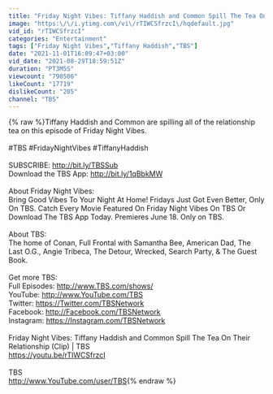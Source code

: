 ```yaml
---
title: "Friday Night Vibes: Tiffany Haddish and Common Spill The Tea On Their Relationship (Clip) | TBS"
image: "https:\/\/i.ytimg.com\/vi\/rTIWCSfrzcI\/hqdefault.jpg"
vid_id: "rTIWCSfrzcI"
categories: "Entertainment"
tags: ["Friday Night Vibes","Tiffany Haddish","TBS"]
date: "2021-11-01T16:09:47+03:00"
vid_date: "2021-08-29T18:59:51Z"
duration: "PT3M5S"
viewcount: "790506"
likeCount: "17719"
dislikeCount: "205"
channel: "TBS"
---
```

{% raw %}Tiffany Haddish and Common are spilling all of the relationship tea on this episode of Friday Night Vibes.<br /><br />#TBS #FridayNightVibes #TiffanyHaddish<br /><br />SUBSCRIBE: <a rel="nofollow" target="blank" href="http://bit.ly/TBSSub">http://bit.ly/TBSSub</a><br />Download the TBS App: <a rel="nofollow" target="blank" href="http://bit.ly/1qBbkMW">http://bit.ly/1qBbkMW</a><br /><br />About Friday Night Vibes:<br />Bring Good Vibes To Your Night At Home! Fridays Just Got Even Better, Only On TBS. Catch Every Movie Featured On Friday Night Vibes On TBS Or Download The TBS App Today. Premieres June 18. Only on TBS.<br /><br />About TBS:<br />The home of Conan, Full Frontal with Samantha Bee, American Dad, The Last O.G., Angie Tribeca, The Detour, Wrecked, Search Party, &amp; The Guest Book.<br /><br />Get more TBS:<br />Full Episodes: <a rel="nofollow" target="blank" href="http://www.TBS.com/shows/">http://www.TBS.com/shows/</a><br />YouTube: <a rel="nofollow" target="blank" href="http://www.YouTube.com/TBS">http://www.YouTube.com/TBS</a><br />Twitter: <a rel="nofollow" target="blank" href="https://Twitter.com/TBSNetwork">https://Twitter.com/TBSNetwork</a><br />Facebook: <a rel="nofollow" target="blank" href="http://Facebook.com/TBSNetwork">http://Facebook.com/TBSNetwork</a><br />Instagram: <a rel="nofollow" target="blank" href="https://Instagram.com/TBSNetwork">https://Instagram.com/TBSNetwork</a><br /><br />Friday Night Vibes: Tiffany Haddish and Common Spill The Tea On Their Relationship (Clip) | TBS<br /><a rel="nofollow" target="blank" href="https://youtu.be/rTIWCSfrzcI">https://youtu.be/rTIWCSfrzcI</a><br /><br />TBS<br /><a rel="nofollow" target="blank" href="http://www.YouTube.com/user/TBS">http://www.YouTube.com/user/TBS</a>{% endraw %}
